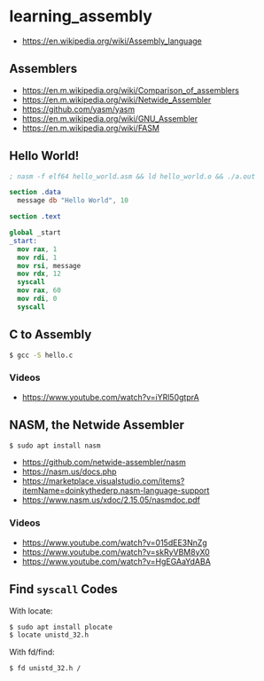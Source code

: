 # learning_assembly

- https://en.wikipedia.org/wiki/Assembly_language

## Assemblers

- https://en.m.wikipedia.org/wiki/Comparison_of_assemblers
- https://en.m.wikipedia.org/wiki/Netwide_Assembler
- https://github.com/yasm/yasm
- https://en.m.wikipedia.org/wiki/GNU_Assembler
- https://en.m.wikipedia.org/wiki/FASM

## Hello World!

```nasm
; nasm -f elf64 hello_world.asm && ld hello_world.o && ./a.out

section .data
  message db "Hello World", 10

section .text

global _start
_start:
  mov rax, 1
  mov rdi, 1
  mov rsi, message
  mov rdx, 12
  syscall
  mov rax, 60
  mov rdi, 0
  syscall
```

## C to Assembly

```bash
$ gcc -S hello.c
```

### Videos

- https://www.youtube.com/watch?v=iYRl50gtprA

## NASM, the Netwide Assembler

```bash
$ sudo apt install nasm
```

- https://github.com/netwide-assembler/nasm
- https://nasm.us/docs.php
- https://marketplace.visualstudio.com/items?itemName=doinkythederp.nasm-language-support
- https://www.nasm.us/xdoc/2.15.05/nasmdoc.pdf

### Videos

- https://www.youtube.com/watch?v=015dEE3NnZg
- https://www.youtube.com/watch?v=skRyVBM8yX0
- https://www.youtube.com/watch?v=HgEGAaYdABA

## Find `syscall` Codes

With locate:

```bash
$ sudo apt install plocate
$ locate unistd_32.h
```

With fd/find:

```bash
$ fd unistd_32.h /
```
